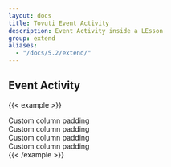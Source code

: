 ```yaml
---
layout: docs
title: Tovuti Event Activity
description: Event Activity inside a LEsson
group: extend
aliases:
  - "/docs/5.2/extend/"
---
```




## Event Activity

<!-- markdownlint-disable -->
{{< example >}}
<div class="container text-center">
  <div class="row g-2">
    <div class="col-6">
      <div class="p-3 border bg-white rounded shadow-sm">Custom column padding</div>
    </div>
    <div class="col-6">
      <div class="p-3 border bg-white rounded shadow-sm">Custom column padding</div>
    </div>
    <div class="col-6">
      <div class="p-3 border bg-white rounded shadow-sm">Custom column padding</div>
    </div>
    <div class="col-6">
      <div class="p-3 border bg-white rounded shadow-sm">Custom column padding</div>
    </div>
  </div>
</div>
{{< /example >}}


<!-- markdownlint-restore -->
